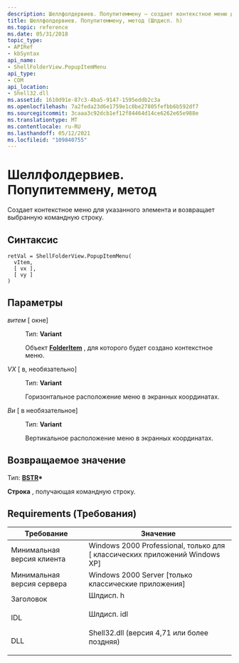 ```yaml
---
description: Шеллфолдервиев. Попупитеммену — создает контекстное меню для указанного элемента и возвращает выбранную командную строку.
title: Шеллфолдервиев. Попупитеммену, метод (Шлдисп. h)
ms.topic: reference
ms.date: 05/31/2018
topic_type:
- APIRef
- kbSyntax
api_name:
- ShellFolderView.PopupItemMenu
api_type:
- COM
api_location:
- Shell32.dll
ms.assetid: 1610d91e-87c3-4ba5-9147-1595eddb2c3a
ms.openlocfilehash: 7a2feda23d6e1759e1c0be27805fefbb6b592df7
ms.sourcegitcommit: 3caaa3c92dcb1ef12f84464d14ce6262e65e988e
ms.translationtype: MT
ms.contentlocale: ru-RU
ms.lasthandoff: 05/12/2021
ms.locfileid: "109840755"
---
```

# <a name="shellfolderviewpopupitemmenu-method"></a>Шеллфолдервиев. Попупитеммену, метод

Создает контекстное меню для указанного элемента и возвращает выбранную командную строку.

## <a name="syntax"></a>Синтаксис


```JScript
retVal = ShellFolderView.PopupItemMenu(
  vItem,
  [ vx ],
  [ vy ]
)
```



## <a name="parameters"></a>Параметры

<dl> <dt>

*витем* \[ окне\]
</dt> <dd>

Тип: **Variant**

Объект [**FolderItem**](folderitem.md) , для которого будет создано контекстное меню.

</dd> <dt>

*VX* \[ в, необязательно\]
</dt> <dd>

Тип: **Variant**

Горизонтальное расположение меню в экранных координатах.

</dd> <dt>

*Ви* \[ в необязательное\]
</dt> <dd>

Тип: **Variant**

Вертикальное расположение меню в экранных координатах.

</dd> </dl>

## <a name="return-value"></a>Возвращаемое значение

Тип: **[ **BSTR**](/previous-versions/windows/desktop/automat/bstr)\***

**Строка** , получающая командную строку.

## <a name="requirements"></a>Requirements (Требования)



| Требование | Значение |
|-------------------------------------|----------------------------------------------------------------------------------------------------------------|
| Минимальная версия клиента<br/> | Windows 2000 Professional, только для \[ классических приложений Windows XP\]<br/>                                         |
| Минимальная версия сервера<br/> | Windows 2000 Server \[только классические приложения\]<br/>                                                           |
| Заголовок<br/>                   | <dl> <dt>Шлдисп. h</dt> </dl>                           |
| IDL<br/>                      | <dl> <dt>Шлдисп. idl</dt> </dl>                         |
| DLL<br/>                      | <dl> <dt>Shell32.dll (версия 4,71 или более поздняя)</dt> </dl> |



 

 
